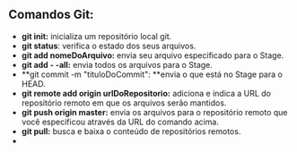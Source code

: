 ## Comandos Git: 

- **git init:** inicializa um repositório local git.
- **git status**: verifica o estado dos seus arquivos.
- **git add nomeDoArquivo:** envia seu arquivo especificado para o Stage.
- **git add - -all:** envia todos os arquivos para o Stage.
- **git commit -m "tituloDoCommit": **envia o que está no Stage para o HEAD.
- **git remote add origin urlDoRepositorio:** adiciona e indica a URL do repositório remoto em que os arquivos serão mantidos.
- **git push origin master:** envia os arquivos para o repositório remoto que você especificou através da URL do comando acima.
- **git pull:** busca e baixa o conteúdo de repositórios remotos.
- 
